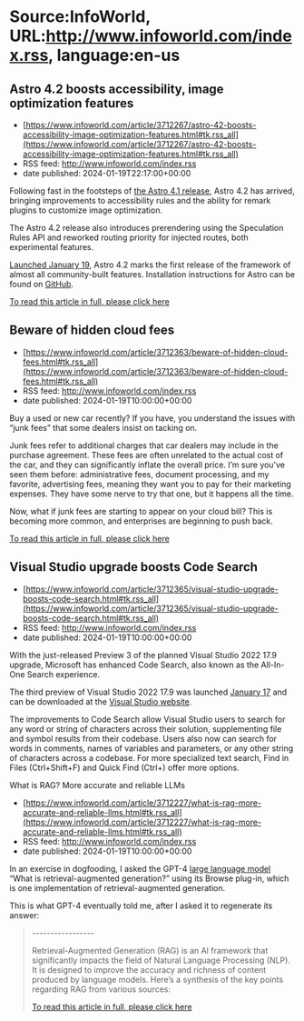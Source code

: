 # Source:InfoWorld, URL:http://www.infoworld.com/index.rss, language:en-us

## Astro 4.2 boosts accessibility, image optimization features
 - [https://www.infoworld.com/article/3712267/astro-42-boosts-accessibility-image-optimization-features.html#tk.rss_all](https://www.infoworld.com/article/3712267/astro-42-boosts-accessibility-image-optimization-features.html#tk.rss_all)
 - RSS feed: http://www.infoworld.com/index.rss
 - date published: 2024-01-19T22:17:00+00:00

<article>
	<section class="page">
<p>Following fast in the footsteps of <a href="https://www.infoworld.com/article/3712080/astro-web-framework-adds-accessibility-audit-rules.html">the Astro 4.1 release</a>, Astro 4.2 has arrived, bringing improvements to accessibility rules and the ability for remark plugins to customize image optimization.</p><p>The Astro 4.2 release also introduces prerendering using the Speculation Rules API and reworked routing priority for injected routes, both experimental features.</p><p><a href="https://astro.build/blog/astro-420/" rel="nofollow">Launched January 19</a>, Astro 4.2 marks the first release of the framework of almost all community-built features. Installation instructions for Astro can be found on <a href="https://github.com/withastro/astro" rel="nofollow">GitHub</a>.</p><p class="jumpTag"><a href="/article/3712267/astro-42-boosts-accessibility-image-optimization-features.html#jump">To read this article in full, please click here</a></p>

## Beware of hidden cloud fees
 - [https://www.infoworld.com/article/3712363/beware-of-hidden-cloud-fees.html#tk.rss_all](https://www.infoworld.com/article/3712363/beware-of-hidden-cloud-fees.html#tk.rss_all)
 - RSS feed: http://www.infoworld.com/index.rss
 - date published: 2024-01-19T10:00:00+00:00

<article>
	<section class="page">
<p>Buy a used or new car recently? If you have, you understand the issues with “junk fees” that some dealers insist on tacking on.</p><p>Junk fees refer to additional charges that car dealers may include in the purchase agreement. These fees are often unrelated to the actual cost of the car, and they can significantly inflate the overall price. I’m sure you’ve seen them before: administrative fees, document processing, and my favorite, advertising fees, meaning they want you to pay for their marketing expenses. They have some nerve to try that one, but it happens all the time.</p><p>Now, what if junk fees are starting to appear on your cloud bill? This is becoming more common, and enterprises are beginning to push back.</p><p class="jumpTag"><a href="/article/3712363/beware-of-hidden-cloud-fees.html#jump">To read this article in full, please click here</a></p></section></article>

## Visual Studio upgrade boosts Code Search
 - [https://www.infoworld.com/article/3712365/visual-studio-upgrade-boosts-code-search.html#tk.rss_all](https://www.infoworld.com/article/3712365/visual-studio-upgrade-boosts-code-search.html#tk.rss_all)
 - RSS feed: http://www.infoworld.com/index.rss
 - date published: 2024-01-19T10:00:00+00:00

<article>
	<section class="page">
<p>With the just-released Preview 3 of the planned Visual Studio 2022 17.9 upgrade, Microsoft has enhanced Code Search, also known as the All-In-One Search experience.</p><p>The third preview of Visual Studio 2022 17.9 was launched <a href="https://devblogs.microsoft.com/visualstudio/17-9-preview-3-brings-exciting-changes-to-code-search/" rel="nofollow">January 17</a> and can be downloaded at the <a href="https://visualstudio.microsoft.com/vs/preview/" rel="nofollow">Visual Studio website</a>.</p><p>The improvements to Code Search allow Visual Studio users to search for any word or string of characters across their solution, supplementing file and symbol results from their codebase. Users also now can search for words in comments, names of variables and parameters, or any other string of characters across a codebase. For more specialized text search, Find in Files (Ctrl+Shift+F) and Quick Find (Ctrl+) offer more options.</p><p class="jumpTag"

## What is RAG? More accurate and reliable LLMs
 - [https://www.infoworld.com/article/3712227/what-is-rag-more-accurate-and-reliable-llms.html#tk.rss_all](https://www.infoworld.com/article/3712227/what-is-rag-more-accurate-and-reliable-llms.html#tk.rss_all)
 - RSS feed: http://www.infoworld.com/index.rss
 - date published: 2024-01-19T10:00:00+00:00

<article>
	<section class="page">
<p>In an exercise in dogfooding, I asked the GPT-4 <a href="https://www.infoworld.com/article/3709489/large-language-models-the-foundations-of-generative-ai.html">large language model</a> “What is retrieval-augmented generation?” using its Browse plug-in, which is one implementation of retrieval-augmented generation.</p><p>This is what GPT-4 eventually told me, after I asked it to regenerate its answer:</p><blockquote>
<p>-----------------</p><p>Retrieval-Augmented Generation (RAG) is an AI framework that significantly impacts the field of Natural Language Processing (NLP). It is designed to improve the accuracy and richness of content produced by language models. Here’s a synthesis of the key points regarding RAG from various sources:</p><p class="jumpTag"><a href="/article/3712227/what-is-rag-more-accurate-and-reliable-llms.html#jump">To read this article in full, please click here</a></p></section></article>

